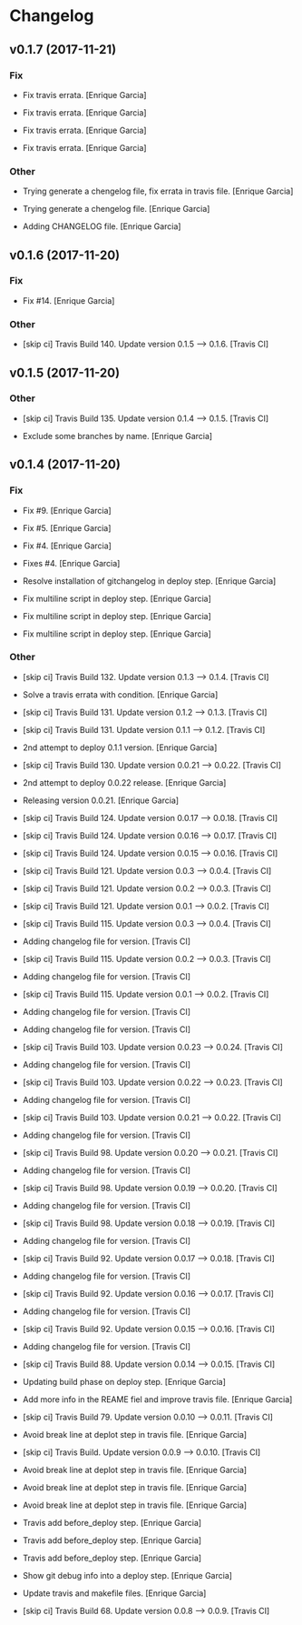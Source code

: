 # Changelog


## v0.1.7 (2017-11-21)

### Fix

* Fix travis errata. [Enrique Garcia]

* Fix travis errata. [Enrique Garcia]

* Fix travis errata. [Enrique Garcia]

* Fix travis errata. [Enrique Garcia]

### Other

* Trying generate a chengelog file, fix errata in travis file. [Enrique Garcia]

* Trying generate a chengelog file. [Enrique Garcia]

* Adding CHANGELOG file. [Enrique Garcia]


## v0.1.6 (2017-11-20)

### Fix

* Fix #14. [Enrique Garcia]

### Other

* [skip ci] Travis Build 140. Update version 0.1.5 --> 0.1.6. [Travis CI]


## v0.1.5 (2017-11-20)

### Other

* [skip ci] Travis Build 135. Update version 0.1.4 --> 0.1.5. [Travis CI]

* Exclude some branches by name. [Enrique Garcia]


## v0.1.4 (2017-11-20)

### Fix

* Fix #9. [Enrique Garcia]

* Fix #5. [Enrique Garcia]

* Fix #4. [Enrique Garcia]

* Fixes #4. [Enrique Garcia]

* Resolve installation of gitchangelog in deploy step. [Enrique Garcia]

* Fix multiline script in deploy step. [Enrique Garcia]

* Fix multiline script in deploy step. [Enrique Garcia]

* Fix multiline script in deploy step. [Enrique Garcia]

### Other

* [skip ci] Travis Build 132. Update version 0.1.3 --> 0.1.4. [Travis CI]

* Solve a travis errata with condition. [Enrique Garcia]

* [skip ci] Travis Build 131. Update version 0.1.2 --> 0.1.3. [Travis CI]

* [skip ci] Travis Build 131. Update version 0.1.1 --> 0.1.2. [Travis CI]

* 2nd attempt to deploy 0.1.1 version. [Enrique Garcia]

* [skip ci] Travis Build 130. Update version 0.0.21 --> 0.0.22. [Travis CI]

* 2nd attempt to deploy 0.0.22 release. [Enrique Garcia]

* Releasing version 0.0.21. [Enrique Garcia]

* [skip ci] Travis Build 124. Update version 0.0.17 --> 0.0.18. [Travis CI]

* [skip ci] Travis Build 124. Update version 0.0.16 --> 0.0.17. [Travis CI]

* [skip ci] Travis Build 124. Update version 0.0.15 --> 0.0.16. [Travis CI]

* [skip ci] Travis Build 121. Update version 0.0.3 --> 0.0.4. [Travis CI]

* [skip ci] Travis Build 121. Update version 0.0.2 --> 0.0.3. [Travis CI]

* [skip ci] Travis Build 121. Update version 0.0.1 --> 0.0.2. [Travis CI]

* [skip ci] Travis Build 115. Update version 0.0.3 --> 0.0.4. [Travis CI]

* Adding changelog file for version. [Travis CI]

* [skip ci] Travis Build 115. Update version 0.0.2 --> 0.0.3. [Travis CI]

* Adding changelog file for version. [Travis CI]

* [skip ci] Travis Build 115. Update version 0.0.1 --> 0.0.2. [Travis CI]

* Adding changelog file for version. [Travis CI]

* Adding changelog file for version. [Travis CI]

* [skip ci] Travis Build 103. Update version 0.0.23 --> 0.0.24. [Travis CI]

* Adding changelog file for version. [Travis CI]

* [skip ci] Travis Build 103. Update version 0.0.22 --> 0.0.23. [Travis CI]

* Adding changelog file for version. [Travis CI]

* [skip ci] Travis Build 103. Update version 0.0.21 --> 0.0.22. [Travis CI]

* Adding changelog file for version. [Travis CI]

* [skip ci] Travis Build 98. Update version 0.0.20 --> 0.0.21. [Travis CI]

* Adding changelog file for version. [Travis CI]

* [skip ci] Travis Build 98. Update version 0.0.19 --> 0.0.20. [Travis CI]

* Adding changelog file for version. [Travis CI]

* [skip ci] Travis Build 98. Update version 0.0.18 --> 0.0.19. [Travis CI]

* Adding changelog file for version. [Travis CI]

* [skip ci] Travis Build 92. Update version 0.0.17 --> 0.0.18. [Travis CI]

* Adding changelog file for version. [Travis CI]

* [skip ci] Travis Build 92. Update version 0.0.16 --> 0.0.17. [Travis CI]

* Adding changelog file for version. [Travis CI]

* [skip ci] Travis Build 92. Update version 0.0.15 --> 0.0.16. [Travis CI]

* Adding changelog file for version. [Travis CI]

* [skip ci] Travis Build 88. Update version 0.0.14 --> 0.0.15. [Travis CI]

* Updating build phase on deploy step. [Enrique Garcia]

* Add more info in the REAME fiel and improve travis file. [Enrique Garcia]

* [skip ci] Travis Build 79. Update version 0.0.10 --> 0.0.11. [Travis CI]

* Avoid break line at deplot step in travis file. [Enrique Garcia]

* [skip ci] Travis Build. Update version 0.0.9 --> 0.0.10. [Travis CI]

* Avoid break line at deplot step in travis file. [Enrique Garcia]

* Avoid break line at deplot step in travis file. [Enrique Garcia]

* Avoid break line at deplot step in travis file. [Enrique Garcia]

* Travis add before_deploy step. [Enrique Garcia]

* Travis add before_deploy step. [Enrique Garcia]

* Travis add before_deploy step. [Enrique Garcia]

* Show git debug info into a deploy step. [Enrique Garcia]

* Update travis and makefile files. [Enrique Garcia]

* [skip ci] Travis Build 68. Update version 0.0.8 --> 0.0.9. [Travis CI]


